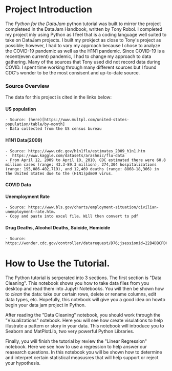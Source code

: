 # Project Introduction

The *Python for the DataJam* python tutorial was built to mirror the project completeed in the DataJam Handbook, written by Tony Robol. I completed my project inly using Python as I feel that is a coding language well suited to take on DataJam projects. I built my prokject as close to Tony's project as possible; however, I had to vary my approach because I chose to analyze the COVID-19 pandemic as well as the H1N1 pandemic. Since COVID-19 is a recent(even current) pandemic, I had to change my approach to data gathering. Many of the sources that Tony used did not record data during COVID. I spent time working through many different sources but I found CDC's wonder to be the most consisent and up-to-date source. 

### Source Overview

The data for this project is cited in the links below: 
#### US population
    - Source: (here)[https://www.multpl.com/united-states-population/table/by-month]
    - Data collected from the US census bureau 
#### H1N1 Data(2009)
    - Source: https://www.cdc.gov/h1n1flu/estimates_2009_h1n1.htm
    -  https://www.kaggle.com/datasets/arashnic/flu-data
    - From April 12, 2009 to April 10, 2010, CDC estimated there were 60.8 million cases (range: 43.3-89.3 million), 274,304 hospitalizations (range: 195,086-402,719), and 12,469 deaths (range: 8868-18,306) in the United States due to the (H1N1)pdm09 virus.

#### COVID Data

#### Unemployment Rate
    - Source: https://www.bls.gov/charts/employment-situation/civilian-unemployment-rate.htm.
    - Copy and paste into excel file. Will then convert to pdf
    
#### Drug Deaths, Alcohol Deaths, Suicide, Homicide
    - Source: https://wonder.cdc.gov/controller/datarequest/D76;jsessionid=22B4DBCFDC0FE213B87A96923C50


# How to Use the Tutorial. 

The Python tutorial is serperated into 3 sections. The first section is "Data Cleaning". This notebook shows you how to take data files from you desktop and read them into Jupytr Notebooks. You will then be shown how to *clean* the data: take our certain rows, delete or rename columns, edit data types, etc. Hopefully, this notebook will give you a good idea on howto begin your data jam project in Python. 
  
After reading the "Data Cleaning" notebook, you should work through the "Visualizations" notebook. Here you will see how create visulations to help illustrate a pattern or story in your data. This notebook will introduce you to Seaborn and MatPlotLib, two very powerful Python Libraries. 
  
Finally, you will finish the tutorial by review the "Linear Regression" notebook. Here we see how to use a regression to help answer our reasearch questions. In this notebook you will be shown how to determine and interpret certain statistical measusres that will help support or reject your hypothesis. 


